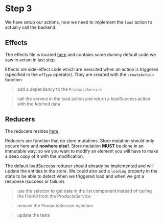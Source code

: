 # Step 3

We have setup our actions, now we need to implement the `load` action to actually call the backend.

## Effects

The effects file is located [here](../libs/products/data-access/src/lib/+state/products.effects.ts) and contains some dummy default code we saw in action in last step.

Effects are side-effect code which are executed when an action is triggered (specified in the `ofType` operator).
They are created with the `createAction` function

> add a dependency to the `ProductsService`

> call the service in the load action and return a loadSuccess action with the fetched data

## Reducers

The reducers resides [here](../libs/products/data-access/src/lib/+state/products.effects.ts).

Reducers are function that do store mutations. Store mutation should only occure here and **nowhere else!**. Store mutation **MUST** be done in an immutable way: so we you want to modify an element you will have to make a deep copy of it with the modification.

The default loadSuccess reducer should already be implemented and will update the entities in the store.
We could also add a `loading` property in the state to be able to detect when we triggered load and when we got a response (success or failure).

> use the selector to get data in the list component instead of calling the findAll from the ProductsService

> remove the ProductsService injection

> update the tests
